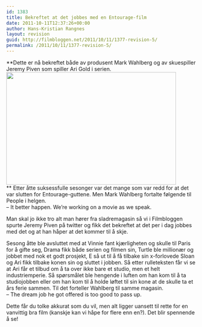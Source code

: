 ```yaml
---
id: 1383
title: Bekreftet at det jobbes med en Entourage-film
date: 2011-10-11T12:37:26+00:00
author: Hans-Kristian Rangnes
layout: revision
guid: http://filmbloggen.net/2011/10/11/1377-revision-5/
permalink: /2011/10/11/1377-revision-5/
---
```

**Dette er nå bekreftet både av produsent Mark Wahlberg og av skuespiller Jeremy Piven som spiller Ari Gold i serien.  
<a href="http://filmbloggen.net/2011/09/13/kommer-det-en-entourage-film/entourage_040607_23-thumb/" rel="attachment wp-att-868"><img class="alignnone size-full wp-image-868" src="http://filmbloggen.net/wp-content/uploads//2011/09/entourage_040607_23-thumb.jpg" alt="" width="450" height="299" /></a>  
** Etter åtte suksessfulle sesonger var det mange som var redd for at det var slutten for Entourage-guttene. Men Mark Wahlberg fortalte følgende til People i helgen.  
&#8211; It better happen. We&#8217;re working on a movie as we speak.

Man skal jo ikke tro alt man hører fra sladremagasin så vi i Filmbloggen spurte Jeremy Piven på twitter og fikk det bekreftet at det per i dag jobbes med det og at han håper at det kommer til å skje.

Sesong åtte ble avsluttet med at Vinnie fant kjærligheten og skulle til Paris for å gifte seg, Drama fikk både serien og filmen sin, Turtle ble millionær og jobbet med nok et godt prosjekt, E så ut til å få tilbake sin x-forlovede Sloan og Ari fikk tilbake konen sin og sluttet i jobben. Så etter rulleteksten får vi se at Ari får et tilbud om å ta over ikke bare et studio, men et helt industriemperie. Så spørsmålet ble hengende i luften om han kom til å ta studiojobben eller om han kom til å holde løftet til sin kone at de skulle ta et års ferie sammen. Til det forteller Wahlberg til samme magasin.  
&#8211; The dream job he got offered is too good to pass up.

Dette får du tolke akkurat som du vil, men alt ligger uansett til rette for en vanvittig bra film (kanskje kan vi håpe for flere enn en?). Det blir spennende å se!